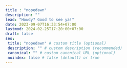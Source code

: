 ```yaml
---
title : "nopedawn"
description: ""
lead: "Howdy? Good to see ya!"
date: 2023-09-07T16:33:54+07:00
lastmod: 2024-02-25T17:20:00+07:00
draft: false
seo:
 title: "nopedawn" # custom title (optional)
 description: "" # custom description (recommended)
 canonical: "" # custom canonical URL (optional)
 noindex: false # false (default) or true
---
```


